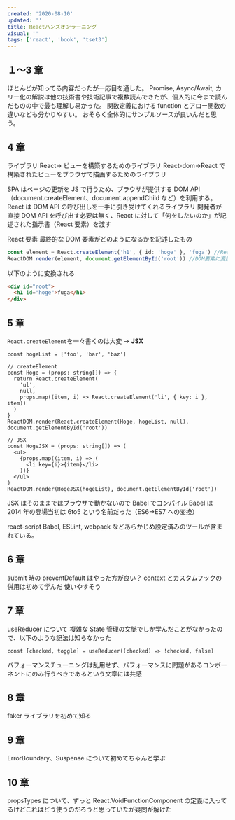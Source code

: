 ```yaml
---
created: '2020-08-10'
updated: ''
title: Reactハンズオンラーニング
visual: ''
tags: ['react', 'book', 'tset3']
---
```


## １〜3 章

ほとんどが知ってる内容だったが一応目を通した。
Promise, Async/Await, カリー化の解説は他の技術書や技術記事で複数読んできたが、個人的に今まで読んだものの中で最も理解し易かった。
関数定義における function とアロー関数の違いなども分かりやすい。
おそらく全体的にサンプルソースが良いんだと思う。

## 4 章

ライブラリ
React→ ビューを構築するためのライブラリ
React-dom→React で構築されたビューをブラウザで描画するためのライブラリ

SPA はページの更新を JS で行うため、ブラウザが提供する DOM API（document.createElement、document.appendChild など）を利用する。
React は DOM API の呼び出しを一手に引き受けてくれるライブラリ
開発者が直接 DOM API を呼び出す必要は無く、React に対して「何をしたいのか」が記述された指示書（React 要素）を渡す

React 要素
最終的な DOM 要素がどのようになるかを記述したもの

```ts
const element = React.createElement('h1', { id: 'hoge' }, 'fuga') //React要素を作成("fuga"はprops)
ReactDOM.render(element, document.getElementById('root')) //DOM要素に変換
```

以下のように変換される

```html
<div id="root">
  <h1 id="hoge">fuga</h1>
</div>
```

## 5 章

`React.createElement`を一々書くのは大変 → **JSX**

```tsx
const hogeList = ['foo', 'bar', 'baz']

// createElement
const Hoge = (props: string[]) => {
  return React.createElement(
    'ul',
    null,
    props.map((item, i) => React.createElement('li', { key: i }, item))
  )
}
ReactDOM.render(React.createElement(Hoge, hogeList, null), document.getElementById('root'))

// JSX
const HogeJSX = (props: string[]) => (
  <ul>
    {props.map((item, i) => (
      <li key={i}>{item}</li>
    ))}
  </ul>
)
ReactDOM.render(HogeJSX(hogeList), document.getElementById('root'))
```

JSX はそのままではブラウザで動かないので Babel でコンパイル
Babel は 2014 年の登場当初は 6to5 という名前だった（ES6→ES7 への変換）

react-script
Babel, ESLint, webpack などあらかじめ設定済みのツールが含まれている。

## 6 章

submit 時の preventDefault はやった方が良い？
context とカスタムフックの併用は初めて学んだ
使いやすそう

## 7 章

useReducer について
複雑な State 管理の文脈でしか学んだことがなかったので、以下のような記法は知らなかった

```tsx
const [checked, toggle] = useReducer((checked) => !checked, false)
```

パフォーマンスチューニングは乱用せず、パフォーマンスに問題があるコンポーネントにのみ行うべきであるという文章には共感

## 8 章

faker ライブラリを初めて知る

## 9 章

ErrorBoundary、Suspense について初めてちゃんと学ぶ

## 10 章

propsTypes について、ずっと React.VoidFunctionComponent の定義に入ってるけどこれはどう使うのだろうと思っていたが疑問が解けた
